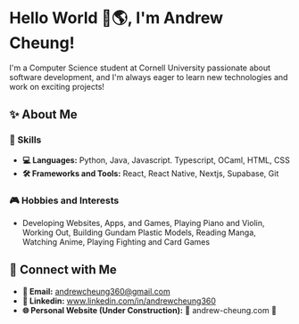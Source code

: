 # Hello World 👋🌎, I'm Andrew Cheung!
I'm a Computer Science student at Cornell University passionate about software development, and I'm always eager to learn new technologies and work on exciting projects!

## ✨ About Me
  ### 🚀 Skills
  - **💻 Languages:** Python, Java, Javascript. Typescript, OCaml, HTML, CSS
  - **🛠️ Frameworks and Tools:** React, React Native, Nextjs, Supabase, Git
  ### 🎮 Hobbies and Interests
  - Developing Websites, Apps, and Games, Playing Piano and Violin, Working Out, Building Gundam Plastic Models, Reading Manga, Watching Anime, Playing Fighting and Card Games

## 🤝 Connect with Me
- **📧 Email:** andrewcheung360@gmail.com
- **🔗 Linkedin:** www.linkedin.com/in/andrewcheung360
- **🌐 Personal Website (Under Construction):** 🚧 andrew-cheung.com 🚧

